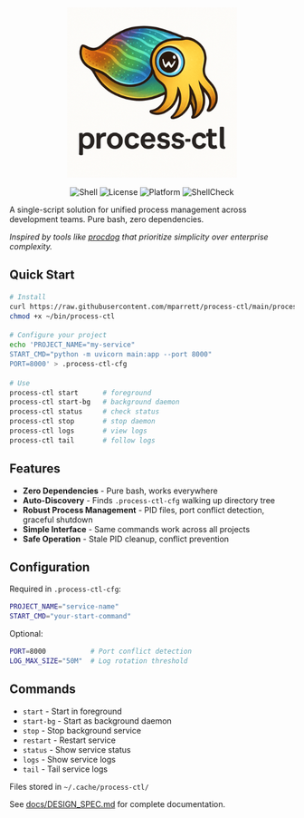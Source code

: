 <div align="center">
  <img src="logo.png" alt="process-ctl" width="300">
</div>

<div align="center">

![Shell](https://img.shields.io/badge/shell-bash-green)
![License](https://img.shields.io/badge/license-MIT-blue)
![Platform](https://img.shields.io/badge/platform-macOS%20%7C%20Linux-lightgrey)
![ShellCheck](https://github.com/mparrett/process-ctl/workflows/ShellCheck/badge.svg)

</div>

A single-script solution for unified process management across development teams. Pure bash, zero dependencies.

*Inspired by tools like [procdog](https://github.com/jlevy/procdog) that prioritize simplicity over enterprise complexity.*

## Quick Start

```bash
# Install
curl https://raw.githubusercontent.com/mparrett/process-ctl/main/process-ctl > ~/bin/process-ctl
chmod +x ~/bin/process-ctl

# Configure your project
echo 'PROJECT_NAME="my-service"
START_CMD="python -m uvicorn main:app --port 8000"
PORT=8000' > .process-ctl-cfg

# Use
process-ctl start      # foreground
process-ctl start-bg   # background daemon
process-ctl status     # check status
process-ctl stop       # stop daemon
process-ctl logs       # view logs
process-ctl tail       # follow logs
```

## Features

- **Zero Dependencies** - Pure bash, works everywhere
- **Auto-Discovery** - Finds `.process-ctl-cfg` walking up directory tree
- **Robust Process Management** - PID files, port conflict detection, graceful shutdown
- **Simple Interface** - Same commands work across all projects
- **Safe Operation** - Stale PID cleanup, conflict prevention

## Configuration

Required in `.process-ctl-cfg`:
```bash
PROJECT_NAME="service-name"
START_CMD="your-start-command"
```

Optional:
```bash
PORT=8000           # Port conflict detection
LOG_MAX_SIZE="50M"  # Log rotation threshold
```

## Commands

- `start` - Start in foreground
- `start-bg` - Start as background daemon
- `stop` - Stop background service
- `restart` - Restart service
- `status` - Show service status
- `logs` - Show service logs
- `tail` - Tail service logs

Files stored in `~/.cache/process-ctl/`

See [docs/DESIGN_SPEC.md](docs/DESIGN_SPEC.md) for complete documentation.